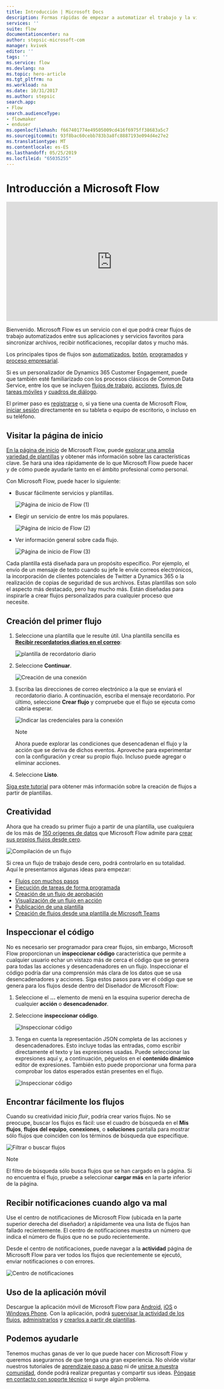 ```yaml
---
title: Introducción | Microsoft Docs
description: Formas rápidas de empezar a automatizar el trabajo y la vida con Microsoft Flow
services: ''
suite: flow
documentationcenter: na
author: stepsic-microsoft-com
manager: kvivek
editor: ''
tags: ''
ms.service: flow
ms.devlang: na
ms.topic: hero-article
ms.tgt_pltfrm: na
ms.workload: na
ms.date: 10/31/2017
ms.author: stepsic
search.app:
- Flow
search.audienceType:
- flowmaker
- enduser
ms.openlocfilehash: f667401774e49505009cd416f6975ff38683a5c7
ms.sourcegitcommit: 93f8bac60cebb783b3a8fc8887193e094d4e27e2
ms.translationtype: MT
ms.contentlocale: es-ES
ms.lasthandoff: 05/25/2019
ms.locfileid: "65035255"
---
```

# <a name="get-started-with-microsoft-flow"></a>Introducción a Microsoft Flow #

<iframe width="560" height="315" src="https://www.youtube.com/embed/iMteXfAvDSE?list=PL8nfc9haGeb55I9wL9QnWyHp3ctU2_ThF" frameborder="0" allowfullscreen></iframe>

Bienvenido. Microsoft Flow es un servicio con el que podrá crear flujos de trabajo automatizados entre sus aplicaciones y servicios favoritos para sincronizar archivos, recibir notificaciones, recopilar datos y mucho más.

Los principales tipos de flujos son [automatizados](get-started-logic-flow.md), [botón](introduction-to-button-flows.md), [programados](run-scheduled-tasks.md) y [proceso empresarial](business-process-flows-overview.md).

Si es un personalizador de Dynamics 365 Customer Engagement, puede que también esté familiarizado con los procesos clásicos de Common Data Service, entre los que se incluyen [flujos de trabajo](configure-workflow-steps.md), [acciones](create-actions.md), [flujos de tareas móviles](create-mobile-task-flow.md) y [cuadros de diálogo](use-cds-for-apps-dialogs.md).

El primer paso es [registrarse](sign-up-sign-in.md) o, si ya tiene una cuenta de Microsoft Flow, [iniciar sesión](https://flow.microsoft.com/signin) directamente en su tableta o equipo de escritorio, o incluso en su teléfono.

## <a name="check-out-the-start-page"></a>Visitar la página de inicio ##

[En la página de inicio](https://flow.microsoft.com) de Microsoft Flow, puede [explorar una amplia variedad de plantillas](https://flow.microsoft.com/templates) y obtener más información sobre las características clave. Se hará una idea rápidamente de lo que Microsoft Flow puede hacer y de cómo puede ayudarle tanto en el ámbito profesional como personal.

Con Microsoft Flow, puede hacer lo siguiente:

- Buscar fácilmente servicios y plantillas.

    ![Página de inicio de Flow (1)](./media/getting-started/flowhome1.png)

- Elegir un servicio de entre los más populares.

    ![Página de inicio de Flow (2)](./media/getting-started/flowhome2.png)

- Ver información general sobre cada flujo.

    ![Página de inicio de Flow (3)](./media/getting-started/flowhome3.png)

Cada plantilla está diseñada para un propósito específico. Por ejemplo, el envío de un mensaje de texto cuando su jefe le envíe correos electrónicos, la incorporación de clientes potenciales de Twitter a Dynamics 365 o la realización de copias de seguridad de sus archivos. Estas plantillas son solo el aspecto más destacado, pero hay mucho más. Están diseñadas para inspirarle a crear flujos personalizados para cualquier proceso que necesite.

## <a name="create-your-first-flow"></a>Creación del primer flujo ##

1. Seleccione una plantilla que le resulte útil. Una plantilla sencilla es [**Recibir recordatorios diarios en el correo**](https://flow.microsoft.com/galleries/public/templates/45a3399aa29345308f08b6db0a9c85b9/):

    ![plantilla de recordatorio diario](./media/getting-started/template-details.png)

1. Seleccione **Continuar**.

    ![Creación de una conexión](./media/getting-started/create-connection.png)

1. Escriba las direcciones de correo electrónico a la que se enviará el recordatorio diario. A continuación, escriba el mensaje recordatorio. Por último, seleccione **Crear flujo** y compruebe que el flujo se ejecuta como cabría esperar.

    ![Indicar las credenciales para la conexión](./media/getting-started/configure-email-details.png)

    > [!NOTE]
    > Ahora puede explorar las condiciones que desencadenan el flujo y la acción que se deriva de dichos eventos. Aproveche para experimentar con la configuración y crear su propio flujo. Incluso puede agregar o eliminar acciones.

1. Seleccione **Listo**.

[Siga este tutorial](get-started-logic-template.md) para obtener más información sobre la creación de flujos a partir de plantillas.

## <a name="get-creative"></a>Creatividad ##

Ahora que ha creado su primer flujo a partir de una plantilla, use cualquiera de los más de [150 orígenes de datos](https://flow.microsoft.com/connectors/) que Microsoft Flow admite para [crear sus propios flujos desde cero](get-started-logic-flow.md).

![Compilación de un flujo](./media/getting-started/build-a-flow.png)

Si crea un flujo de trabajo desde cero, podrá controlarlo en su totalidad. Aquí le presentamos algunas ideas para empezar:

- [Flujos con muchos pasos](multi-step-logic-flow.md)
- [Ejecución de tareas de forma programada](run-scheduled-tasks.md)
- [Creación de un flujo de aprobación](wait-for-approvals.md)
- [Visualización de un flujo en acción](see-a-flow-run.md)
- [Publicación de una plantilla](publish-a-template.md)
- [Creación de flujos desde una plantilla de Microsoft Teams](https://flow.microsoft.com/connectors/shared_teams/microsoft-teams/)


## <a name="peek-at-the-code"></a>Inspeccionar el código

No es necesario ser programador para crear flujos, sin embargo, Microsoft Flow proporcionan un **inspeccionar código** característica que permite a cualquier usuario echar un vistazo más de cerca el código que se genera para todas las acciones y desencadenadores en un flujo. Inspeccionar el código podría dar una comprensión más clara de los datos que se usa desencadenadores y acciones. Siga estos pasos para ver el código que se genera para los flujos desde dentro del Diseñador de Microsoft Flow: 

1. Seleccione el **...**  elemento de menú en la esquina superior derecha de cualquier **acción** o **desencadenador**. 
1. Seleccione **inspeccionar código**.

    ![Inspeccionar código](media/getting-started/peek-code.png)

1. Tenga en cuenta la representación JSON completa de las acciones y desencadenadores. Esto incluye todas las entradas, como escribir directamente el texto y las expresiones usadas. Puede seleccionar las expresiones aquí y, a continuación, péguelos en el **contenido dinámico** editor de expresiones. También esto puede proporcionar una forma para comprobar los datos esperados están presentes en el flujo.

    ![Inspeccionar código](media/getting-started/peek-code-details.png)
   

## <a name="find-your-flows-easily"></a>Encontrar fácilmente los flujos

Cuando su creatividad inicio *fluir*, podría crear varios flujos. No se preocupe, buscar los flujos es fácil: use el cuadro de búsqueda en el **Mis flujos**, **flujos del equipo**, **conexiones**, o **soluciones** pantalla para mostrar sólo flujos que coinciden con los términos de búsqueda que especifique.

![Filtrar o buscar flujos](media/getting-started/filter-search-box.png)
 
> [!NOTE]
> El filtro de búsqueda sólo busca flujos que se han cargado en la página. Si no encuentra el flujo, pruebe a seleccionar **cargar más** en la parte inferior de la página.

## <a name="get-notifications-when-somethings-wrong"></a>Recibir notificaciones cuando algo va mal

Use el centro de notificaciones de Microsoft Flow (ubicada en la parte superior derecha del diseñador) a rápidamente vea una lista de flujos han fallado recientemente. El centro de notificaciones muestra un número que indica el número de flujos que no se pudo recientemente.

Desde el centro de notificaciones, puede navegar a la **actividad** página de Microsoft Flow para ver todos los flujos que recientemente se ejecutó, enviar notificaciones o con errores.

![Centro de notificaciones](media/getting-started/notification-center.png)

## <a name="use-the-mobile-app"></a>Uso de la aplicación móvil ##

Descargue la aplicación móvil de Microsoft Flow para [Android](https://aka.ms/flowmobiledocsandroid), [iOS](https://aka.ms/flowmobiledocsios) o [Windows Phone](https://aka.ms/flowmobilewindows). Con la aplicación, podrá [supervisar la actividad de los flujos](mobile-monitor-activity.md), [administrarlos](mobile-manage-flows.md) y [crearlos a partir de plantillas](mobile-create-flow.md).

## <a name="were-here-to-help"></a>Podemos ayudarle ##

Tenemos muchas ganas de ver lo que puede hacer con Microsoft Flow y queremos asegurarnos de que tenga una gran experiencia. No olvide visitar nuestros tutoriales de [aprendizaje paso a paso](https://flow.microsoft.com/guided-learning/) ni de [unirse a nuestra comunidad](http://go.microsoft.com/fwlink/?LinkID=787467), donde podrá realizar preguntas y compartir sus ideas. [Póngase en contacto con soporte técnico](http://go.microsoft.com/fwlink/?LinkID=787479) si surge algún problema.
